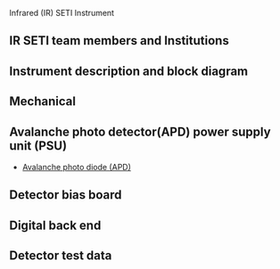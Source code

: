 Infrared (IR) SETI Instrument

## IR SETI team members and Institutions

## Instrument description and block diagram

## Mechanical

## Avalanche photo detector(APD) power supply unit (PSU)

  - [Avalanche photo diode
    (APD)](Avalanche_photo_diode_\(APD\) "wikilink")

## Detector bias board

## Digital back end

## Detector test data
